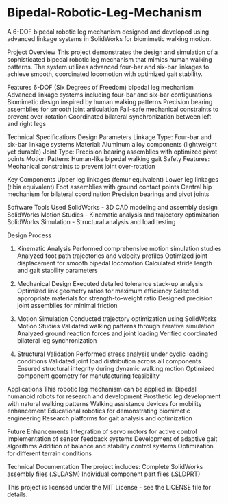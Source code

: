 # Bipedal-Robotic-Leg-Mechanism

A 6-DOF bipedal robotic leg mechanism designed and developed using advanced linkage systems in SolidWorks for biomimetic walking motion.

Project Overview
This project demonstrates the design and simulation of a sophisticated bipedal robotic leg mechanism that mimics human walking patterns. The system utilizes advanced four-bar and six-bar linkages to achieve smooth, coordinated locomotion with optimized gait stability.

Features
6-DOF (Six Degrees of Freedom) bipedal leg mechanism
Advanced linkage systems including four-bar and six-bar configurations
Biomimetic design inspired by human walking patterns
Precision bearing assemblies for smooth joint articulation
Fail-safe mechanical constraints to prevent over-rotation
Coordinated bilateral synchronization between left and right legs

Technical Specifications
Design Parameters
Linkage Type: Four-bar and six-bar linkage systems
Material: Aluminum alloy components (lightweight yet durable)
Joint Type: Precision bearing assemblies with optimized pivot points
Motion Pattern: Human-like bipedal walking gait
Safety Features: Mechanical constraints to prevent joint over-rotation

Key Components
Upper leg linkages (femur equivalent)
Lower leg linkages (tibia equivalent)
Foot assemblies with ground contact points
Central hip mechanism for bilateral coordination
Precision bearings and pivot joints

Software Tools Used
SolidWorks - 3D CAD modeling and assembly design
SolidWorks Motion Studies - Kinematic analysis and trajectory optimization
SolidWorks Simulation - Structural analysis and load testing

Design Process
1. Kinematic Analysis
Performed comprehensive motion simulation studies
Analyzed foot path trajectories and velocity profiles
Optimized joint displacement for smooth bipedal locomotion
Calculated stride length and gait stability parameters

2. Mechanical Design
Executed detailed tolerance stack-up analysis
Optimized link geometry ratios for maximum efficiency
Selected appropriate materials for strength-to-weight ratio
Designed precision joint assemblies for minimal friction

3. Motion Simulation
Conducted trajectory optimization using SolidWorks Motion Studies
Validated walking patterns through iterative simulation
Analyzed ground reaction forces and joint loading
Verified coordinated bilateral leg synchronization

4. Structural Validation
Performed stress analysis under cyclic loading conditions
Validated joint load distribution across all components
Ensured structural integrity during dynamic walking motion
Optimized component geometry for manufacturing feasibility

Applications
This robotic leg mechanism can be applied in:
Bipedal humanoid robots for research and development
Prosthetic leg development with natural walking patterns
Walking assistance devices for mobility enhancement
Educational robotics for demonstrating biomimetic engineering
Research platforms for gait analysis and optimization

Future Enhancements
Integration of servo motors for active control
Implementation of sensor feedback systems
Development of adaptive gait algorithms
Addition of balance and stability control systems
Optimization for different terrain conditions

Technical Documentation
The project includes:
Complete SolidWorks assembly files (.SLDASM)
Individual component part files (.SLDPRT)

This project is licensed under the MIT License - see the LICENSE file for details.

